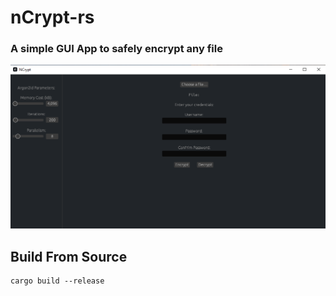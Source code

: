 # nCrypt-rs

### A simple GUI App to safely encrypt any file


![Screenshot](app.png)


## Build From Source
```
cargo build --release
```